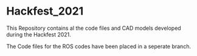 # Hackfest_2021
This Repository contains al the code files and CAD models developed during the Hackfest 2021.

The Code files for the ROS codes have been placed in a seperate branch. 
